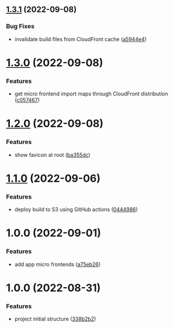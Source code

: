 ## [1.3.1](https://github.com/edwardramirez31/mf-todo-root/compare/v1.3.0...v1.3.1) (2022-09-08)


### Bug Fixes

* invalidate build files from CloudFront cache ([a5944e4](https://github.com/edwardramirez31/mf-todo-root/commit/a5944e4dd9ac229386da5b6e8fc0ac98252d9787))

# [1.3.0](https://github.com/edwardramirez31/mf-todo-root/compare/v1.2.0...v1.3.0) (2022-09-08)


### Features

* get micro frontend import maps through CloudFront distribution ([c057467](https://github.com/edwardramirez31/mf-todo-root/commit/c057467650c12b837bf17f3f283ace0ac85c4c51))

# [1.2.0](https://github.com/edwardramirez31/mf-todo-root/compare/v1.1.0...v1.2.0) (2022-09-08)


### Features

* show favicon at root ([ba355dc](https://github.com/edwardramirez31/mf-todo-root/commit/ba355dc0a3c02dd54057c22411cc269056995497))

# [1.1.0](https://github.com/edwardramirez31/mf-todo-root/compare/v1.0.0...v1.1.0) (2022-09-06)


### Features

* deploy build to S3 using GitHub actions ([0444986](https://github.com/edwardramirez31/mf-todo-root/commit/044498693dab11a0bb82a1f7f2a465bc37be8cb5))

# 1.0.0 (2022-09-01)


### Features

* add app micro frontends ([a75eb26](https://github.com/edwardramirez31/mf-todo-root/commit/a75eb26d712ee2fb94bb20d313f297e40a52f6ee))

# 1.0.0 (2022-08-31)


### Features

* project initial structure ([338b2b2](https://github.com/edwardramirez31/micro-frontend-root-layout/commit/338b2b20bca7db57d3fd33610d9406e736afcc13))
